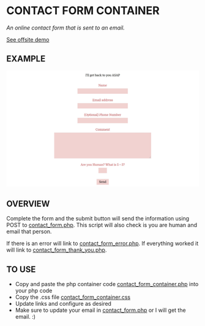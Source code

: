 # CONTACT FORM CONTAINER

_An online contact form that is sent to an email._

[See offsite demo](http://www.jeffdecola.com/my-php-containers/index.php?page=contact_form_container)

## EXAMPLE

![IMAGE - contact_form_container - IMAGE](../../../docs/pics/contact_form_container_pic.jpg)

## OVERVIEW

Complete the form and the submit button will send
the information using POST to
[contact_form.php](https://github.com/JeffDeCola/my-php-containers/blob/master/my-php-containers/interaction/contact_form_container/php_scripts/contact_form.php).
This script will also check is you are human and email that person.

If there is an error will link to
[contact_form_error.php](https://github.com/JeffDeCola/my-php-containers/blob/master/my-php-containers/interaction/contact_form_container/pages/contact_form_error.php).
If everything worked it will link to
[contact_form_thank_you.php](https://github.com/JeffDeCola/my-php-containers/blob/master/my-php-containers/interaction/contact_form_container/pages/contact_form_thank_you.php).

## TO USE

* Copy and paste the php container code
  [contact_form_container.php](https://github.com/JeffDeCola/my-php-containers/blob/master/my-php-containers/interaction/contact_form_container/contact_form_container.php)
  into your php code
* Copy the .css file
  [contact_form_container.css](https://github.com/JeffDeCola/my-php-containers/blob/master/my-php-containers/interaction/contact_form_container/css/contact_form_container.css)
* Update links and configure as desired
* Make sure to update your email in
  [contact_form.php](https://github.com/JeffDeCola/my-php-containers/blob/master/my-php-containers/interaction/contact_form_container/php_scripts/contact_form.php)
  or I will get the email. :)
